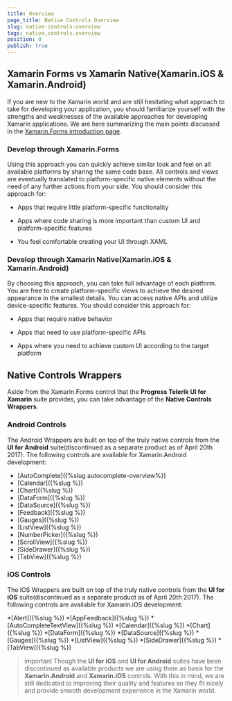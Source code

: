 ```yaml
---
title: Overview
page_title: Native Controls Overview
slug: native-controls-overview
tags: native,controls,overview
position: 0
publish: true
---
```


## Xamarin Forms vs Xamarin Native(Xamarin.iOS & Xamarin.Android)

If you are new to the Xamarin world and are still hesitating what approach to take for developing your application, you should familiarize yourself with the strengths and weaknesses of the available approaches for developing Xamarin applications. We are here summarizing the main points discussed in the [Xamarin.Forms introduction page](https://www.xamarin.com/forms). 

### Develop through **Xamarin.Forms** 
Using this approach you can quickly achieve similar look and feel on all available platforms by sharing the same code base. All controls and views are eventually translated to platform-specific native elements without the need of any further actions from your side. You should consider this approach for:

* Apps that require little platform-specific functionality

* Apps where code sharing is more important than custom UI and platform-specific features

* You feel comfortable creating your UI through XAML

### Develop through **Xamarin Native**(Xamarin.iOS & Xamarin.Android)

By choosing this approach, you can take full advantage of each platform. You are free to create platform-specific views to achieve the desired appearance in the smallest details. You can access native APIs and utilize device-specific features. You should consider this approach for:

* Apps that require native behavior

* Apps that need to use platform-specific APIs

* Apps where you need to achieve custom UI according to the target platform

## Native Controls Wrappers

Aside from the Xamarin.Forms control that the **Progress Telerik UI for Xamarin** suite provides, you can take advantage of the **Native Controls Wrappers**. 

### Android Controls

The Android Wrappers are built on top of the truly native controls from the **UI for Android** suite(discontinued as a separate product as of April 20th 2017). The following controls are available for Xamarin.Android development:

* [AutoComplete]({%slug autocomplete-overview%})
* [Calendar]({%slug %})
* [Chart]({%slug %})
* [DataForm]({%slug %})
* [DataSource]({%slug %})
* [Feedback]({%slug %})
* [Gauges]({%slug %})
* [ListView]({%slug %})
* [NumberPicker]({%slug %})
* [ScrollView]({%slug %})
* [SideDrawer]({%slug %})
* [TabView]({%slug %})

### iOS Controls

The iOS Wrappers are built on top of the truly native controls from the **UI for iOS** suite(discontinued as a separate product as of April 20th 2017). The following controls are available for Xamarin.iOS development:

*[Alert]({%slug %})
*[AppFeedback]({%slug %})
*[AutoCompleteTextView]({%slug %})
*[Calendar]({%slug %})
*[Chart]({%slug %})
*[DataForm]({%slug %})
*[DataSource]({%slug %})
*[Gauges]({%slug %})
*[ListView]({%slug %})
*[SideDrawer]({%slug %})
*[TabView]({%slug %})

>important Though the **UI for iOS** and **UI for Android** suites have been discontinued as available products we are using them as basis for the **Xamarin.Android** and **Xamarin.iOS** controls. With this in mind, we are still dedicated to improving their quality and features so they fit nicely and provide smooth development experience in the Xamarin world.